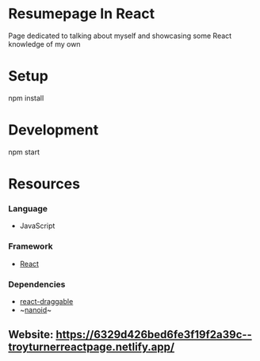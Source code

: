 # Resumepage In React

Page dedicated to talking about myself and showcasing some React knowledge of my own

# Setup 

npm install

# Development

npm start 

# Resources

### Language

* JavaScript

### Framework

* [React](https://reactjs.org/)

### Dependencies

* [react-draggable](https://www.npmjs.com/package/react-draggable)
* ~[nanoid](https://www.npmjs.com/package/nanoid)~


## Website: https://6329d426bed6fe3f19f2a39c--troyturnerreactpage.netlify.app/

